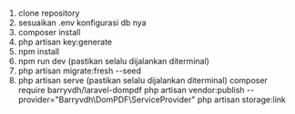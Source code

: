 1. clone repository
2. sesuaikan .env konfigurasi db nya
3. composer install
4. php artisan key:generate
5. npm install 
6. npm run dev (pastikan selalu dijalankan diterminal)
7. php artisan migrate:fresh --seed
8. php artisan serve (pastikan selalu dijalankan diterminal)
composer require barryvdh/laravel-dompdf
php artisan vendor:publish --provider="Barryvdh\DomPDF\ServiceProvider"
php artisan storage:link
